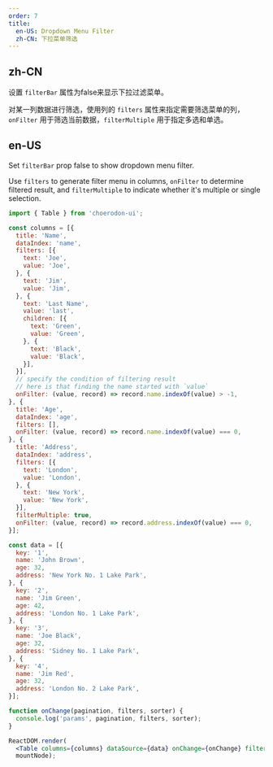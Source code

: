 ```yaml
---
order: 7
title:
  en-US: Dropdown Menu Filter
  zh-CN: 下拉菜单筛选
---
```


## zh-CN

设置 `filterBar` 属性为false来显示下拉过滤菜单。

对某一列数据进行筛选，使用列的 `filters` 属性来指定需要筛选菜单的列，`onFilter` 用于筛选当前数据，`filterMultiple` 用于指定多选和单选。

## en-US

Set `filterBar` prop false to show dropdown menu filter.

Use `filters` to generate filter menu in columns, `onFilter` to determine filtered result, and `filterMultiple` to indicate whether it's multiple or single selection.

````jsx
import { Table } from 'choerodon-ui';

const columns = [{
  title: 'Name',
  dataIndex: 'name',
  filters: [{
    text: 'Joe',
    value: 'Joe',
  }, {
    text: 'Jim',
    value: 'Jim',
  }, {
    text: 'Last Name',
    value: 'last',
    children: [{
      text: 'Green',
      value: 'Green',
    }, {
      text: 'Black',
      value: 'Black',
    }],
  }],
  // specify the condition of filtering result
  // here is that finding the name started with `value`
  onFilter: (value, record) => record.name.indexOf(value) > -1,
}, {
  title: 'Age',
  dataIndex: 'age',
  filters: [],
  onFilter: (value, record) => record.name.indexOf(value) === 0,
}, {
  title: 'Address',
  dataIndex: 'address',
  filters: [{
    text: 'London',
    value: 'London',
  }, {
    text: 'New York',
    value: 'New York',
  }],
  filterMultiple: true,
  onFilter: (value, record) => record.address.indexOf(value) === 0,
}];

const data = [{
  key: '1',
  name: 'John Brown',
  age: 32,
  address: 'New York No. 1 Lake Park',
}, {
  key: '2',
  name: 'Jim Green',
  age: 42,
  address: 'London No. 1 Lake Park',
}, {
  key: '3',
  name: 'Joe Black',
  age: 32,
  address: 'Sidney No. 1 Lake Park',
}, {
  key: '4',
  name: 'Jim Red',
  age: 32,
  address: 'London No. 2 Lake Park',
}];

function onChange(pagination, filters, sorter) {
  console.log('params', pagination, filters, sorter);
}

ReactDOM.render(
  <Table columns={columns} dataSource={data} onChange={onChange} filterBar={false} />,
  mountNode);
````
